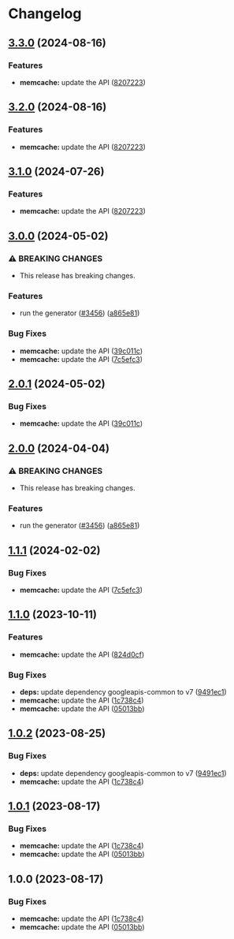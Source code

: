 # Changelog

## [3.3.0](https://github.com/googleapis/google-api-nodejs-client/compare/memcache-v3.2.0...memcache-v3.3.0) (2024-08-16)


### Features

* **memcache:** update the API ([8207223](https://github.com/googleapis/google-api-nodejs-client/commit/82072230dc1016a8f68425348f8f57cb589889a6))

## [3.2.0](https://github.com/googleapis/google-api-nodejs-client/compare/memcache-v3.1.0...memcache-v3.2.0) (2024-08-16)


### Features

* **memcache:** update the API ([8207223](https://github.com/googleapis/google-api-nodejs-client/commit/82072230dc1016a8f68425348f8f57cb589889a6))

## [3.1.0](https://github.com/googleapis/google-api-nodejs-client/compare/memcache-v3.0.0...memcache-v3.1.0) (2024-07-26)


### Features

* **memcache:** update the API ([8207223](https://github.com/googleapis/google-api-nodejs-client/commit/82072230dc1016a8f68425348f8f57cb589889a6))

## [3.0.0](https://github.com/googleapis/google-api-nodejs-client/compare/memcache-v2.0.1...memcache-v3.0.0) (2024-05-02)


### ⚠ BREAKING CHANGES

* This release has breaking changes.

### Features

* run the generator ([#3456](https://github.com/googleapis/google-api-nodejs-client/issues/3456)) ([a865e81](https://github.com/googleapis/google-api-nodejs-client/commit/a865e81539b315d3b321650663ba0b2555b1e5a1))


### Bug Fixes

* **memcache:** update the API ([39c011c](https://github.com/googleapis/google-api-nodejs-client/commit/39c011c3681af3e906b370080a2ca8a6caf83fa0))
* **memcache:** update the API ([7c5efc3](https://github.com/googleapis/google-api-nodejs-client/commit/7c5efc3f97f712db50f896d61bdd61f01d3ec465))

## [2.0.1](https://github.com/googleapis/google-api-nodejs-client/compare/memcache-v2.0.0...memcache-v2.0.1) (2024-05-02)


### Bug Fixes

* **memcache:** update the API ([39c011c](https://github.com/googleapis/google-api-nodejs-client/commit/39c011c3681af3e906b370080a2ca8a6caf83fa0))

## [2.0.0](https://github.com/googleapis/google-api-nodejs-client/compare/memcache-v1.1.1...memcache-v2.0.0) (2024-04-04)


### ⚠ BREAKING CHANGES

* This release has breaking changes.

### Features

* run the generator ([#3456](https://github.com/googleapis/google-api-nodejs-client/issues/3456)) ([a865e81](https://github.com/googleapis/google-api-nodejs-client/commit/a865e81539b315d3b321650663ba0b2555b1e5a1))

## [1.1.1](https://github.com/googleapis/google-api-nodejs-client/compare/memcache-v1.1.0...memcache-v1.1.1) (2024-02-02)


### Bug Fixes

* **memcache:** update the API ([7c5efc3](https://github.com/googleapis/google-api-nodejs-client/commit/7c5efc3f97f712db50f896d61bdd61f01d3ec465))

## [1.1.0](https://github.com/googleapis/google-api-nodejs-client/compare/memcache-v1.0.2...memcache-v1.1.0) (2023-10-11)


### Features

* **memcache:** update the API ([824d0cf](https://github.com/googleapis/google-api-nodejs-client/commit/824d0cf5a00f26cf5fc9cbba739b292f7e046800))


### Bug Fixes

* **deps:** update dependency googleapis-common to v7 ([9491ec1](https://github.com/googleapis/google-api-nodejs-client/commit/9491ec1cdc3c413e7d73edcfcd59cf5c28a7c855))
* **memcache:** update the API ([1c738c4](https://github.com/googleapis/google-api-nodejs-client/commit/1c738c4e5f70598e51eb2163a2e01ad9c6da38db))
* **memcache:** update the API ([05013bb](https://github.com/googleapis/google-api-nodejs-client/commit/05013bb4d2c0c9e6c090136959de463c276354da))

## [1.0.2](https://github.com/googleapis/google-api-nodejs-client/compare/memcache-v1.0.1...memcache-v1.0.2) (2023-08-25)


### Bug Fixes

* **deps:** update dependency googleapis-common to v7 ([9491ec1](https://github.com/googleapis/google-api-nodejs-client/commit/9491ec1cdc3c413e7d73edcfcd59cf5c28a7c855))
* **memcache:** update the API ([1c738c4](https://github.com/googleapis/google-api-nodejs-client/commit/1c738c4e5f70598e51eb2163a2e01ad9c6da38db))

## [1.0.1](https://github.com/googleapis/google-api-nodejs-client/compare/memcache-v1.0.0...memcache-v1.0.1) (2023-08-17)


### Bug Fixes

* **memcache:** update the API ([1c738c4](https://github.com/googleapis/google-api-nodejs-client/commit/1c738c4e5f70598e51eb2163a2e01ad9c6da38db))
* **memcache:** update the API ([05013bb](https://github.com/googleapis/google-api-nodejs-client/commit/05013bb4d2c0c9e6c090136959de463c276354da))

## 1.0.0 (2023-08-17)


### Bug Fixes

* **memcache:** update the API ([1c738c4](https://github.com/googleapis/google-api-nodejs-client/commit/1c738c4e5f70598e51eb2163a2e01ad9c6da38db))
* **memcache:** update the API ([05013bb](https://github.com/googleapis/google-api-nodejs-client/commit/05013bb4d2c0c9e6c090136959de463c276354da))

